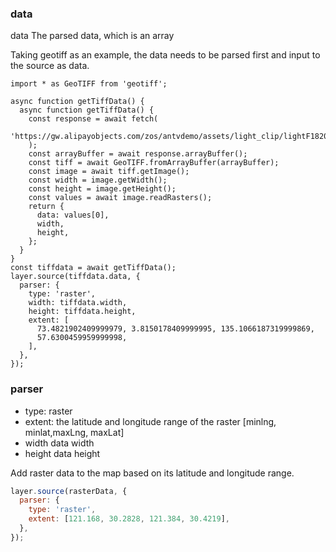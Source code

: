 ### data

data The parsed data, which is an array

Taking geotiff as an example, the data needs to be parsed first and input to the source as data.

```tsx
import * as GeoTIFF from 'geotiff';

async function getTiffData() {
  async function getTiffData() {
    const response = await fetch(
      'https://gw.alipayobjects.com/zos/antvdemo/assets/light_clip/lightF182013.tiff',
    );
    const arrayBuffer = await response.arrayBuffer();
    const tiff = await GeoTIFF.fromArrayBuffer(arrayBuffer);
    const image = await tiff.getImage();
    const width = image.getWidth();
    const height = image.getHeight();
    const values = await image.readRasters();
    return {
      data: values[0],
      width,
      height,
    };
  }
}
const tiffdata = await getTiffData();
layer.source(tiffdata.data, {
  parser: {
    type: 'raster',
    width: tiffdata.width,
    height: tiffdata.height,
    extent: [
      73.4821902409999979, 3.8150178409999995, 135.1066187319999869,
      57.6300459959999998,
    ],
  },
});
```

### parser

* type: raster
* extent: the latitude and longitude range of the raster \[minlng, minlat,maxLng, maxLat]
* width data width
* height data height

Add raster data to the map based on its latitude and longitude range.

```javascript
layer.source(rasterData, {
  parser: {
    type: 'raster',
    extent: [121.168, 30.2828, 121.384, 30.4219],
  },
});
```

